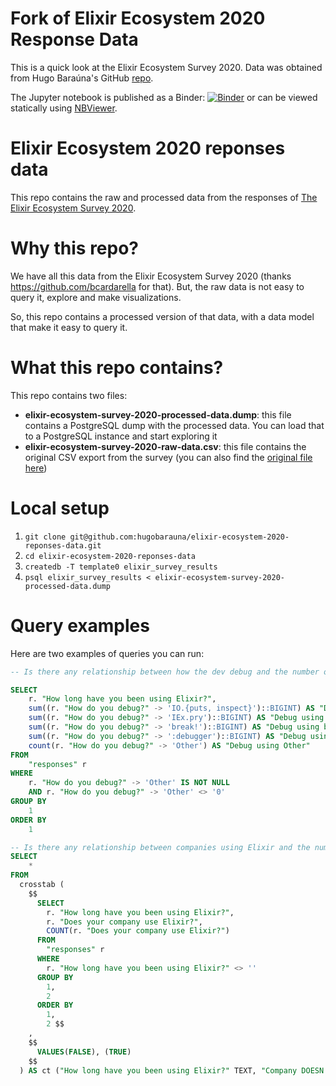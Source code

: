 # Fork of Elixir Ecosystem 2020 Response Data
This is a quick look at the Elixir Ecosystem Survey 2020. Data was obtained from Hugo Baraúna's GitHub [repo](https://github.com/hugobarauna/elixir-ecosystem-2020-reponses-data).

The Jupyter notebook is published as a Binder: [![Binder](https://mybinder.org/badge_logo.svg)](https://mybinder.org/v2/gh/dgreiss/elixir-ecosystem-2020-reponses-data/HEAD) or can be viewed statically using [NBViewer](https://nbviewer.jupyter.org/github/dgreiss/elixir-ecosystem-2020-reponses-data/blob/main/Elixir%20Ecosystem%20Survey%202020%20Notebook.ipynb).

# Elixir Ecosystem 2020 reponses data
This repo contains the raw and processed data from the responses of [The Elixir Ecosystem Survey 2020](https://elixirsurvey.typeform.com/report/yYmJv1/OcCCilUmDn8lBpgP).

# Why this repo?
We have all this data from the Elixir Ecosystem Survey 2020 (thanks https://github.com/bcardarella for that). But, the raw data is not easy to query it, explore and make visualizations.

So, this repo contains a processed version of that data, with a data model that make it easy to query it.

# What this repo contains?

This repo contains two files:

- **elixir-ecosystem-survey-2020-processed-data.dump**: this file contains a PostgreSQL dump with the processed data. You can load that to a PostgreSQL instance and start exploring it
- **elixir-ecosystem-survey-2020-raw-data.csv**: this file contains the original CSV export from the survey (you can also find the [original file here](https://drive.google.com/file/d/1iddghuuob9_e9CFm05VnHjlELiwgnQqz/view))

# Local setup

1. `git clone git@github.com:hugobarauna/elixir-ecosystem-2020-reponses-data.git`
1. `cd elixir-ecosystem-2020-reponses-data`
1. `createdb -T template0 elixir_survey_results`
1. `psql elixir_survey_results < elixir-ecosystem-survey-2020-processed-data.dump`

# Query examples

Here are two examples of queries you can run:

```sql
-- Is there any relationship between how the dev debug and the number of years using elixir?

SELECT
	r. "How long have you been using Elixir?",
	sum((r. "How do you debug?" -> 'IO.{puts, inspect}')::BIGINT) AS "Debug using IO.{puts, inspect}",
	sum((r. "How do you debug?" -> 'IEx.pry')::BIGINT) AS "Debug using IEx.pry",
	sum((r. "How do you debug?" -> 'break!')::BIGINT) AS "Debug using break!",
	sum((r. "How do you debug?" -> ':debugger')::BIGINT) AS "Debug using :debugger",
	count(r. "How do you debug?" -> 'Other') AS "Debug using Other"
FROM
	"responses" r
WHERE
	r. "How do you debug?" -> 'Other' IS NOT NULL
	AND r. "How do you debug?" -> 'Other' <> '0'
GROUP BY
	1
ORDER BY
	1
```

```sql
-- Is there any relationship between companies using Elixir and the number of years the person uses Elixir?
SELECT
	*
FROM
  crosstab (
    $$
      SELECT
        r. "How long have you been using Elixir?",
        r. "Does your company use Elixir?",
        COUNT(r. "Does your company use Elixir?")
      FROM
        "responses" r
      WHERE
        r. "How long have you been using Elixir?" <> ''
      GROUP BY
        1,
        2
      ORDER BY
        1,
        2 $$
    ,
    $$
      VALUES(FALSE), (TRUE)
    $$
  ) AS ct ("How long have you been using Elixir?" TEXT, "Company DOESN't use Elixir" BIGINT, "Company USES Elixir" BIGINT)
```
